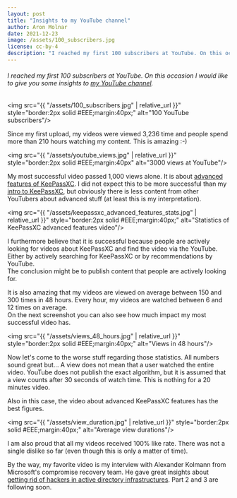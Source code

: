 ```yaml
---
layout: post
title: "Insights to my YouTube channel"
author: Aron Molnar
date: 2021-12-23
image: /assets/100_subscribers.jpg
license: cc-by-4
description: "I reached my first 100 subscribers at YouTube. On this occasion I would like to give you some insights to my YouTube channel."
---
```

###### I reached my first 100 subscribers at YouTube. On this occasion I would like to give you some insights to <a href="https://www.youtube.com/channel/UCo1xom54_t0yUu5W8xdiyAg/" target="_blank" rel="noopener">my YouTube channel</a>.

<img src="{{ "/assets/100_subscribers.jpg" | relative_url }}" style="border:2px solid #EEE;margin:40px;" alt="100 YouTube subscribers"/>

Since my first upload, my videos were viewed 3,236 time and people spend more than 210 hours watching my content. This is amazing :-)

<img src="{{ "/assets/youtube_views.jpg" | relative_url }}" style="border:2px solid #EEE;margin:40px" alt="3000 views at YouTube"/>

My most successful video passed 1,000 views alone. It is about <a href="https://www.youtube.com/watch?v=o6Bk0HLPLzo" target="_blank" rel="noopener">advanced features of KeePassXC</a>. I did not expect this to be more successful than my <a href="https://www.youtube.com/watch?v=uQUtBooXJ54" target="_blank" rel="noopener">intro to KeePassXC</a>, but obviously there is less content from other YouTubers about advanced stuff (at least this is my interpretation).

<img src="{{ "/assets/keepassxc_advanced_features_stats.jpg" | relative_url }}" style="border:2px solid #EEE;margin:40px;" alt="Statistics of KeePassXC advanced features video"/>

I furthermore believe that it is successful because people are actively looking for videos about KeePassXC and find the video via the YouTube. Either by actively searching for KeePassXC or by recommendations by YouTube.  
The conclusion might be to publish content that people are actively looking for.

It is also amazing that my videos are viewed on average between 150 and 300 times in 48 hours. Every hour, my videos are watched between 6 and 12 times on average.  
On the next screenshot you can also see how much impact my most successful video has.

<img src="{{ "/assets/views_48_hours.jpg" | relative_url }}" style="border:2px solid #EEE;margin:40px;" alt="Views in 48 hours"/>

Now let's come to the worse stuff regarding those statistics. All numbers sound great but... A view does not mean that a user watched the entire video. YouTube does not publish the exact algorithm, but it is assumed that a view counts after 30 seconds of watch time. This is nothing for a 20 minutes video.

Also in this case, the video about advanced KeePassXC features has the best figures.

<img src="{{ "/assets/view_duration.jpg" | relative_url }}" style="border:2px solid #EEE;margin:40px;" alt="Average view durations"/>

I am also proud that all my videos received 100% like rate. There was not a single dislike so far (even though this is only a matter of time).

By the way, my favorite video is my interview with Alexander Kolmann from Microsoft's compromise recovery team. He gave great insights about <a href="https://www.youtube.com/watch?v=FKQqrjKfVZA" target="_blank" rel="noopener">getting rid of hackers in active directory infrastructures</a>. Part 2 and 3 are following soon.

